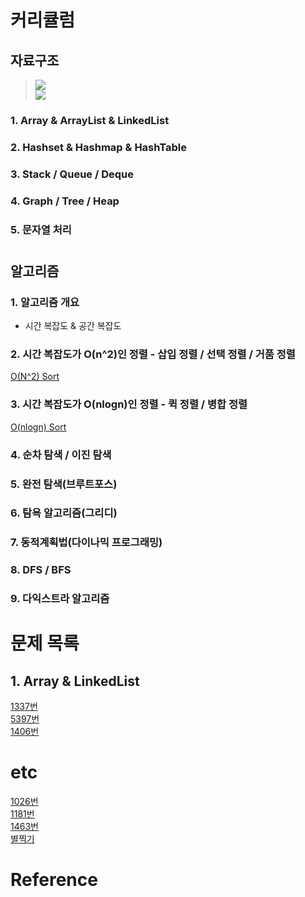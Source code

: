 # 커리큘럼
## 자료구조
> ![](https://img1.daumcdn.net/thumb/R1280x0/?scode=mtistory2&fname=http%3A%2F%2Fcfile24.uf.tistory.com%2Fimage%2F99CF4B4E5B6D2FF038F21E)  
> ![](https://t1.daumcdn.net/cfile/tistory/99B88F3E5AC70FB419)  
### 1. Array & ArrayList & LinkedList
### 2. Hashset & Hashmap & HashTable
### 3. Stack / Queue / Deque
### 4. Graph / Tree / Heap  
### 5. 문자열 처리  
#

## 알고리즘
### 1. 알고리즘 개요
- 시간 복잡도 & 공간 복잡도
### 2. 시간 복잡도가 O(n^2)인 정렬 - 삽입 정렬 / 선택 정렬 / 거품 정렬
[O(N^2) Sort](https://github.com/blackhoal/CS-Study/blob/main/Coding%20Test/Theory/O(N%5E2)%20Sort.md)  
### 3. 시간 복잡도가 O(nlogn)인 정렬 - 퀵 정렬 / 병합 정렬
[O(nlogn) Sort](https://github.com/blackhoal/CS-Study/blob/main/Coding%20Test/Theory/O(nlogn)%20Sort.md)
### 4. 순차 탐색 / 이진 탐색
### 5. 완전 탐색(브루트포스)
### 6. 탐욕 알고리즘(그리디)
### 7. 동적계획법(다이나믹 프로그래밍)
### 8. DFS / BFS
### 9. 다익스트라 알고리즘
#

# 문제 목록
## 1. Array & LinkedList
[1337번](https://www.acmicpc.net/problem/1337)  
[5397번](https://www.acmicpc.net/problem/5397)  
[1406번](https://www.acmicpc.net/problem/1406)  

# etc
[1026번](https://www.acmicpc.net/problem/1026)  
[1181번](https://www.acmicpc.net/problem/1181)  
[1463번](https://www.acmicpc.net/problem/1463)  
[별찍기](https://github.com/blackhoal/CS-Study/blob/main/Coding%20Test/Solved/%EB%B3%84%EC%B0%8D%EA%B8%B0.md)  

# Reference
[](https://coding-factory.tistory.com/227?category=794828)
[](https://www.daleseo.com/?tag=algorithm)
